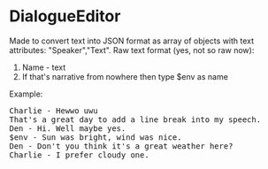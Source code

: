 # DialogueEditor
Made to convert text into JSON format as array of objects with text attributes: "Speaker","Text".
Raw text format (yes, not so raw now): 
1. Name - text
2. If that's narrative from nowhere then type $env as name 

Example: <br>
<pre>
Charlie - Hewwo uwu
That's a great day to add a line break into my speech.
Den - Hi. Well maybe yes.
$env - Sun was bright, wind was nice.
Den - Don't you think it's a great weather here?
Charlie - I prefer cloudy one.
</pre>
